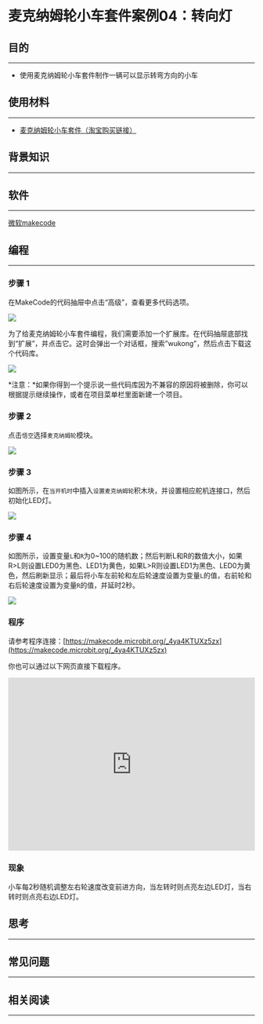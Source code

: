# 麦克纳姆轮小车套件案例04：转向灯

## 目的
---

- 使用麦克纳姆轮小车套件制作一辆可以显示转弯方向的小车

## 使用材料
---

- [麦克纳姆轮小车套件（淘宝购买链接）](https://item.taobao.com/item.htm?ft=t&id=604443327840)

## 背景知识
---

## 软件
---

[微软makecode](https://makecode.microbit.org/#)

## 编程
---

### 步骤 1
 在MakeCode的代码抽屉中点击“高级”，查看更多代码选项。

![](./images/Mecanum_wheel_car_kit_case_01_01.png)

为了给麦克纳姆轮小车套件编程，我们需要添加一个扩展库。在代码抽屉底部找到“扩展”，并点击它。这时会弹出一个对话框，搜索”wukong”，然后点击下载这个代码库。

![](./images/Mecanum_wheel_car_kit_case_01_02.png)

*注意：*如果你得到一个提示说一些代码库因为不兼容的原因将被删除，你可以根据提示继续操作，或者在项目菜单栏里面新建一个项目。

### 步骤 2

点击`悟空`选择`麦克纳姆轮`模块。



![](./images/Mecanum_wheel_car_kit_case_01_03.png)


### 步骤 3

如图所示，在`当开机时`中插入`设置麦克纳姆轮`积木块，并设置相应舵机连接口，然后初始化LED灯。



![](./images/Mecanum_wheel_car_kit_case_04_05.png)


### 步骤 4

如图所示，设置变量`L`和`R`为0~100的随机数；然后判断L和R的数值大小，如果R>L则设置LED0为黑色、LED1为黄色，如果L>R则设置LED1为黑色、LED0为黄色，然后刷新显示；最后将小车左前轮和左后轮速度设置为变量`L`的值，右前轮和右后轮速度设置为变量`R`的值，并延时2秒。



![](./images/Mecanum_wheel_car_kit_case_04_06.png)


### 程序

请参考程序连接：[https://makecode.microbit.org/_4ya4KTUXz5zx](https://makecode.microbit.org/_4ya4KTUXz5zx)

你也可以通过以下网页直接下载程序。

<div style="position:relative;height:0;padding-bottom:70%;overflow:hidden;"><iframe style="position:absolute;top:0;left:0;width:100%;height:100%;" src="https://makecode.microbit.org/#pub:_4ya4KTUXz5zx]" frameborder="0" sandbox="allow-popups allow-forms allow-scripts allow-same-origin"></iframe></div>  

### 现象

小车每2秒随机调整左右轮速度改变前进方向，当左转时则点亮左边LED灯，当右转时则点亮右边LED灯。

## 思考
---

## 常见问题
---
## 相关阅读  
---
